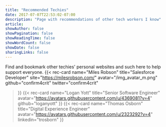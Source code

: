 ```yaml
---
title: "Recommended Techies"
date: 2017-07-07T22:53:02-07:00
description: "Page with recommendations of other tech workers I know"
article:
showAuthor: false
showPagination: false
showReadingTime: false
showWordCount: false
showDate: false
sharingLinks: false
---
```

Find and bookmark other techies' personal websites and such here to help support everyone.
{{< 
  rec-card name="Miles Robson"
  title="Salesforce Developer"
  site="https://milesrobson.com/"
  avatar="/img_avatar_m.png"
  github="confirm4crit"
  twitter="confirm4crit"
  >}}
{{<
  rec-card name="Logan Yott"
  title="Senior Software Engineer"
  avatar="https://avatars.githubusercontent.com/u/4369081?v=4"
  github="loganyott"
  >}}
{{<
  rec-card name="Thomas Osborn"
  title="Digital Experience Engineer"
  avatar="https://avatars.githubusercontent.com/u/2323292?v=4"
  linkedin="trosborn"
  >}}
